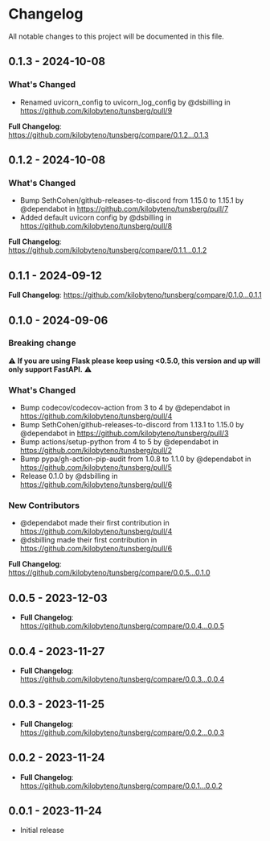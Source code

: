 # Changelog

All notable changes to this project will be documented in this file.

## 0.1.3 - 2024-10-08

### What's Changed

* Renamed uvicorn_config to uvicorn_log_config by @dsbilling in https://github.com/kilobyteno/tunsberg/pull/9

**Full Changelog**: https://github.com/kilobyteno/tunsberg/compare/0.1.2...0.1.3

## 0.1.2 - 2024-10-08

### What's Changed

* Bump SethCohen/github-releases-to-discord from 1.15.0 to 1.15.1 by @dependabot in https://github.com/kilobyteno/tunsberg/pull/7
* Added default uvicorn config by @dsbilling in https://github.com/kilobyteno/tunsberg/pull/8

**Full Changelog**: https://github.com/kilobyteno/tunsberg/compare/0.1.1...0.1.2

## 0.1.1 - 2024-09-12

**Full Changelog**: https://github.com/kilobyteno/tunsberg/compare/0.1.0...0.1.1

## 0.1.0 - 2024-09-06

### Breaking change

⚠️ **If you are using Flask please keep using <0.5.0, this version and up will only support FastAPI.** ⚠️

### What's Changed

* Bump codecov/codecov-action from 3 to 4 by @dependabot in https://github.com/kilobyteno/tunsberg/pull/4
* Bump SethCohen/github-releases-to-discord from 1.13.1 to 1.15.0 by @dependabot in https://github.com/kilobyteno/tunsberg/pull/3
* Bump actions/setup-python from 4 to 5 by @dependabot in https://github.com/kilobyteno/tunsberg/pull/2
* Bump pypa/gh-action-pip-audit from 1.0.8 to 1.1.0 by @dependabot in https://github.com/kilobyteno/tunsberg/pull/5
* Release 0.1.0 by @dsbilling in https://github.com/kilobyteno/tunsberg/pull/6

### New Contributors

* @dependabot made their first contribution in https://github.com/kilobyteno/tunsberg/pull/4
* @dsbilling made their first contribution in https://github.com/kilobyteno/tunsberg/pull/6

**Full Changelog**: https://github.com/kilobyteno/tunsberg/compare/0.0.5...0.1.0

## 0.0.5 - 2023-12-03

- **Full Changelog**: https://github.com/kilobyteno/tunsberg/compare/0.0.4...0.0.5

## 0.0.4 - 2023-11-27

- **Full Changelog**: https://github.com/kilobyteno/tunsberg/compare/0.0.3...0.0.4

## 0.0.3 - 2023-11-25

- **Full Changelog**: https://github.com/kilobyteno/tunsberg/compare/0.0.2...0.0.3

## 0.0.2 - 2023-11-24

- **Full Changelog**: https://github.com/kilobyteno/tunsberg/compare/0.0.1...0.0.2

## 0.0.1 - 2023-11-24

- Initial release
